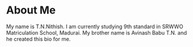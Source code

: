 # About Me
My name is T.N.Nithish. I am currently studying 9th standard in
SRWWO Matriculation School, Madurai. My brother name is Avinash Babu T.N.
and he created this bio for me.

